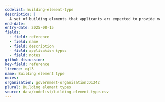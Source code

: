 ```yaml
---
codelist: building-element-type
description: |
  A set of building elements that applicants are expected to provide material information for.
end-date:
entry-date: 2025-08-15
fields:
  - field: reference
  - field: name
  - field: description
  - field: application-types
  - field: notes
github-discussion:
key-field: reference
licence: ogl3
name: Building element type
notes:
organisation: government-organisation:D1342
plural: Building element types
source: data/codelist/building-element-type.csv
---
```

